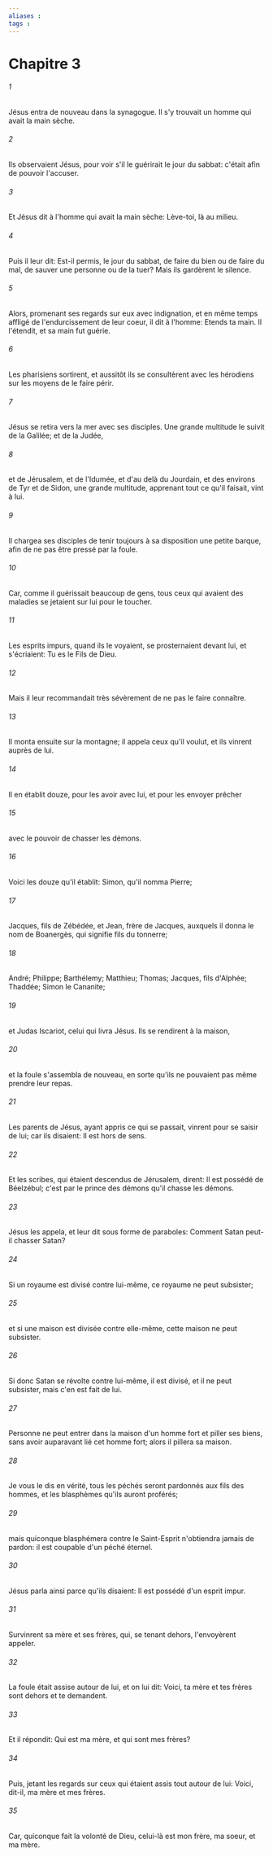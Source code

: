 ```yaml
---
aliases : 
tags : 
---
```


# Chapitre 3

###### 1
Jésus entra de nouveau dans la synagogue. Il s'y trouvait un homme qui avait la main sèche.
###### 2
Ils observaient Jésus, pour voir s'il le guérirait le jour du sabbat: c'était afin de pouvoir l'accuser.
###### 3
Et Jésus dit à l'homme qui avait la main sèche: Lève-toi, là au milieu.
###### 4
Puis il leur dit: Est-il permis, le jour du sabbat, de faire du bien ou de faire du mal, de sauver une personne ou de la tuer? Mais ils gardèrent le silence.
###### 5
Alors, promenant ses regards sur eux avec indignation, et en même temps affligé de l'endurcissement de leur coeur, il dit à l'homme: Etends ta main. Il l'étendit, et sa main fut guérie.
###### 6
Les pharisiens sortirent, et aussitôt ils se consultèrent avec les hérodiens sur les moyens de le faire périr.
###### 7
Jésus se retira vers la mer avec ses disciples. Une grande multitude le suivit de la Galilée; et de la Judée,
###### 8
et de Jérusalem, et de l'Idumée, et d'au delà du Jourdain, et des environs de Tyr et de Sidon, une grande multitude, apprenant tout ce qu'il faisait, vint à lui.
###### 9
Il chargea ses disciples de tenir toujours à sa disposition une petite barque, afin de ne pas être pressé par la foule.
###### 10
Car, comme il guérissait beaucoup de gens, tous ceux qui avaient des maladies se jetaient sur lui pour le toucher.
###### 11
Les esprits impurs, quand ils le voyaient, se prosternaient devant lui, et s'écriaient: Tu es le Fils de Dieu.
###### 12
Mais il leur recommandait très sévèrement de ne pas le faire connaître.
###### 13
Il monta ensuite sur la montagne; il appela ceux qu'il voulut, et ils vinrent auprès de lui.
###### 14
Il en établit douze, pour les avoir avec lui, et pour les envoyer prêcher
###### 15
avec le pouvoir de chasser les démons.
###### 16
Voici les douze qu'il établit: Simon, qu'il nomma Pierre;
###### 17
Jacques, fils de Zébédée, et Jean, frère de Jacques, auxquels il donna le nom de Boanergès, qui signifie fils du tonnerre;
###### 18
André; Philippe; Barthélemy; Matthieu; Thomas; Jacques, fils d'Alphée; Thaddée; Simon le Cananite;
###### 19
et Judas Iscariot, celui qui livra Jésus. Ils se rendirent à la maison,
###### 20
et la foule s'assembla de nouveau, en sorte qu'ils ne pouvaient pas même prendre leur repas.
###### 21
Les parents de Jésus, ayant appris ce qui se passait, vinrent pour se saisir de lui; car ils disaient: Il est hors de sens.
###### 22
Et les scribes, qui étaient descendus de Jérusalem, dirent: Il est possédé de Béelzébul; c'est par le prince des démons qu'il chasse les démons.
###### 23
Jésus les appela, et leur dit sous forme de paraboles: Comment Satan peut-il chasser Satan?
###### 24
Si un royaume est divisé contre lui-même, ce royaume ne peut subsister;
###### 25
et si une maison est divisée contre elle-même, cette maison ne peut subsister.
###### 26
Si donc Satan se révolte contre lui-même, il est divisé, et il ne peut subsister, mais c'en est fait de lui.
###### 27
Personne ne peut entrer dans la maison d'un homme fort et piller ses biens, sans avoir auparavant lié cet homme fort; alors il pillera sa maison.
###### 28
Je vous le dis en vérité, tous les péchés seront pardonnés aux fils des hommes, et les blasphèmes qu'ils auront proférés;
###### 29
mais quiconque blasphémera contre le Saint-Esprit n'obtiendra jamais de pardon: il est coupable d'un péché éternel.
###### 30
Jésus parla ainsi parce qu'ils disaient: Il est possédé d'un esprit impur.
###### 31
Survinrent sa mère et ses frères, qui, se tenant dehors, l'envoyèrent appeler.
###### 32
La foule était assise autour de lui, et on lui dit: Voici, ta mère et tes frères sont dehors et te demandent.
###### 33
Et il répondit: Qui est ma mère, et qui sont mes frères?
###### 34
Puis, jetant les regards sur ceux qui étaient assis tout autour de lui: Voici, dit-il, ma mère et mes frères.
###### 35
Car, quiconque fait la volonté de Dieu, celui-là est mon frère, ma soeur, et ma mère.
